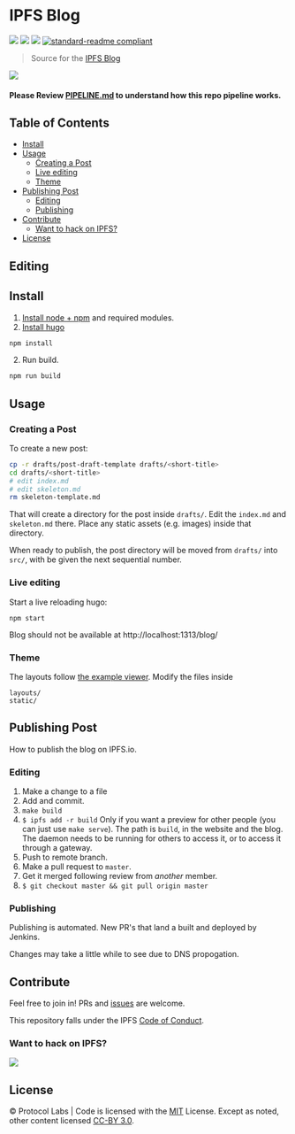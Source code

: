 # IPFS Blog

[![](https://img.shields.io/badge/made%20by-Protocol%20Labs-blue.svg?style=flat-square)](http://ipn.io)
[![](https://img.shields.io/badge/project-IPFS-blue.svg?style=flat-square)](http://ipfs.io/)
[![](https://img.shields.io/badge/freenode-%23ipfs-blue.svg?style=flat-square)](http://webchat.freenode.net/?channels=%23ipfs)
[![standard-readme compliant](https://img.shields.io/badge/standard--readme-OK-green.svg?style=flat-square)](https://github.com/RichardLitt/standard-readme)

> Source for the [IPFS Blog](http://ipfs.io/blog)

![](https://www.evernote.com/l/AMaEbN3YfmVC-JDtlxRdFnMMbfvQjQlmU9MB/image.png)

#### Please Review [PIPELINE.md](./PIPELINE.md) to understand how this repo pipeline works.

## Table of Contents

- [Install](#install)
- [Usage](#usage)
  - [Creating a Post](#creating-a-post)
  - [Live editing](#live-editing)
  - [Theme](#theme)
- [Publishing Post](#publishing-post)
  - [Editing](#editing)
  - [Publishing](#publishing)
- [Contribute](#contribute)
  - [Want to hack on IPFS?](#want-to-hack-on-ipfs)
- [License](#license)

## Editing

## Install

1. [Install node + npm](http://nodejs.org) and required modules.
2. [Install hugo](https://gohugo.io/)

```sh
npm install
```

2. Run build.

```sh
npm run build
```

## Usage

### Creating a Post

To create a new post:

```sh
cp -r drafts/post-draft-template drafts/<short-title>
cd drafts/<short-title>
# edit index.md
# edit skeleton.md
rm skeleton-template.md
```

That will create a directory for the post inside `drafts/`. Edit the `index.md` and `skeleton.md` there. Place any static assets (e.g. images) inside that directory.

When ready to publish, the post directory will be moved from `drafts/` into `src/`, with be given the next sequential number.


### Live editing

Start a live reloading hugo:

```
npm start
```

Blog should not be available at http://localhost:1313/blog/

### Theme

The layouts follow [the example viewer](https://github.com/ipfs/examples/tree/master/webapps/example-viewer). Modify the files inside

```
layouts/
static/
```

## Publishing Post

How to publish the blog on IPFS.io.

### Editing

1. Make a change to a file
2. Add and commit.
3. `make build`
4. `$ ipfs add -r build`
  Only if you want a preview for other people (you can just use `make serve`). The path is `build`, in the website and the blog.
  The daemon needs to be running for others to access it, or to access it through a gateway.
5. Push to remote branch.
6. Make a pull request to `master`.
7. Get it merged following review from _another_ member.
8. `$ git checkout master && git pull origin master`

### Publishing

Publishing is automated. New PR's that land a built and deployed by Jenkins. 

Changes may take a little while to see due to DNS propogation.

## Contribute

Feel free to join in! PRs and [issues](https://github.com/ipfs/blog/issues) are welcome.

This repository falls under the IPFS [Code of Conduct](https://github.com/ipfs/community/blob/master/code-of-conduct.md).

### Want to hack on IPFS?

[![](https://cdn.rawgit.com/jbenet/contribute-ipfs-gif/master/img/contribute.gif)](https://github.com/ipfs/community/blob/master/contributing.md)

## License

© Protocol Labs | Code is licensed with the [MIT](LICENSE) License. Except as noted, other content licensed [CC-BY 3.0](https://creativecommons.org/licenses/by/3.0/us/).

